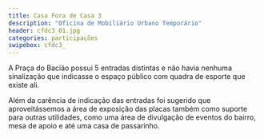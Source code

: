 ```yaml
---
title: Casa Fora de Casa 3
description: "Oficina de Mobiliário Urbano Temporário"
header: cfdc3_01.jpg
categories: participações 
swipebox: cfdc3_
---
```

A Praça do Bacião possui 5 entradas distintas e não havia nenhuma sinalização que indicasse o espaço público com quadra de esporte que existe ali.

Além da carência de indicação das entradas foi sugerido que aproveitássemos a área de exposição das placas também como suporte para outras utilidades, como uma área de divulgação de eventos do bairro, mesa de apoio e até uma casa de passarinho.
